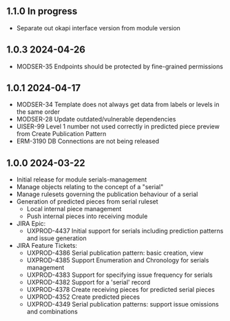 ## 1.1.0 In progress
  * Separate out okapi interface version from module version

## 1.0.3 2024-04-26
  * MODSER-35 Endpoints should be protected by fine-grained permissions

## 1.0.1 2024-04-17
  * MODSER-34 Template does not always get data from labels or levels in the same order
  * MODSER-28 Update outdated/vulnerable dependencies
  * UISER-99 Level 1 number not used correctly in predicted piece preview from Create Publication Pattern
  * ERM-3190 DB Connections are not being released

## 1.0.0 2024-03-22
  * Initial release for module serials-management
  * Manage objects relating to the concept of a "serial"
  * Manage rulesets governing the publication behaviour of a serial
  * Generation of predicted pieces from serial ruleset
    * Local internal piece management
    * Push internal pieces into receiving module
  * JIRA Epic:
    * UXPROD-4437	Initial support for serials including prediction patterns and issue generation
  * JIRA Feature Tickets:
    * UXPROD-4386	Serial publication pattern: basic creation, view
    * UXPROD-4385	Support Enumeration and Chronology for serials management
    * UXPROD-4383	Support for specifying issue frequency for serials
    * UXPROD-4382	Support for a 'serial' record
    * UXPROD-4378	Create receiving pieces for predicted serial pieces
    * UXPROD-4352	Create predicted pieces
    * UXPROD-4349	Serial publication patterns: support issue omissions and combinations
